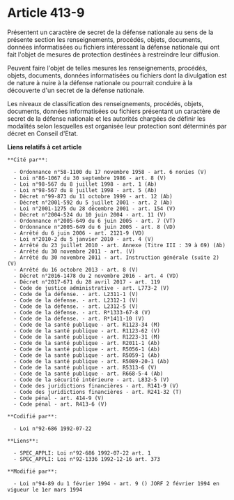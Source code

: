 # Article 413-9

Présentent un caractère de secret de la défense nationale au sens de la présente section les renseignements, procédés,
objets, documents, données informatisées ou fichiers intéressant la défense nationale qui ont fait l'objet de mesures de
protection destinées à restreindre leur diffusion.

Peuvent faire l'objet de telles mesures les renseignements, procédés, objets, documents, données informatisées ou fichiers
dont la divulgation est de nature à nuire à la défense nationale ou pourrait conduire à la découverte d'un secret de la
défense nationale.

Les niveaux de classification des renseignements, procédés, objets, documents, données informatisées ou fichiers présentant
un caractère de secret de la défense nationale et les autorités chargées de définir les modalités selon lesquelles est
organisée leur protection sont déterminés par décret en Conseil d'Etat.

**Liens relatifs à cet article**

	**Cité par**:

	  - Ordonnance n°58-1100 du 17 novembre 1958 - art. 6 nonies (V)
	  - Loi n°86-1067 du 30 septembre 1986 - art. 8 (V)
	  - Loi n°98-567 du 8 juillet 1998 - art. 1 (Ab)
	  - Loi n°98-567 du 8 juillet 1998 - art. 5 (Ab)
	  - Décret n°99-873 du 11 octobre 1999 - art. 12 (Ab)
	  - Décret n°2001-592 du 5 juillet 2001 - art. 2 (Ab)
	  - Loi n°2001-1275 du 28 décembre 2001 - art. 154 (V)
	  - Décret n°2004-524 du 10 juin 2004 - art. 11 (V)
	  - Ordonnance n°2005-649 du 6 juin 2005 - art. 7 (VT)
	  - Ordonnance n°2005-649 du 6 juin 2005 - art. 8 (VD)
	  - Arrêté du 6 juin 2006 - art. 2121-9 (VD)
	  - Loi n°2010-2 du 5 janvier 2010 - art. 4 (V)
	  - Arrêté du 23 juillet 2010 - art. Annexe (Titre III : 39 à 69) (Ab)
	  - Arrêté du 30 novembre 2011 - art. (V)
	  - Arrêté du 30 novembre 2011 - art. Instruction générale (suite 2) (V)
	  - Arrêté du 16 octobre 2013 - art. 8 (V)
	  - Décret n°2016-1478 du 2 novembre 2016 - art. 4 (VD)
	  - Décret n°2017-671 du 28 avril 2017 - art. 119
	  - Code de justice administrative - art. L773-2 (V)
	  - Code de la défense. - art. L2311-1 (V)
	  - Code de la défense. - art. L2312-1 (V)
	  - Code de la défense. - art. L2312-5 (V)
	  - Code de la défense. - art. R*1333-67-8 (V)
	  - Code de la défense. - art. R*1411-10 (V)
	  - Code de la santé publique - art. R1123-34 (M)
	  - Code de la santé publique - art. R1123-62 (V)
	  - Code de la santé publique - art. R1223-31 (M)
	  - Code de la santé publique - art. R2011-1 (Ab)
	  - Code de la santé publique - art. R5056-1 (Ab)
	  - Code de la santé publique - art. R5059-1 (Ab)
	  - Code de la santé publique - art. R5089-20-1 (Ab)
	  - Code de la santé publique - art. R5313-6 (V)
	  - Code de la santé publique - art. R668-5-4 (Ab)
	  - Code de la sécurité intérieure - art. L832-5 (V)
	  - Code des juridictions financières - art. R141-9 (V)
	  - Code des juridictions financières - art. R241-32 (T)
	  - Code pénal - art. 414-9 (V)
	  - Code pénal - art. R413-6 (V)

	**Codifié par**:

	  - Loi n°92-686 1992-07-22

	**Liens**:

	  - SPEC_APPLI: Loi n°92-686 1992-07-22 art. 1
	  - SPEC_APPLI: Loi n°92-1336 1992-12-16 art. 373

	**Modifié par**:

	  - Loi n°94-89 du 1 février 1994 - art. 9 () JORF 2 février 1994 en vigueur le 1er mars 1994
